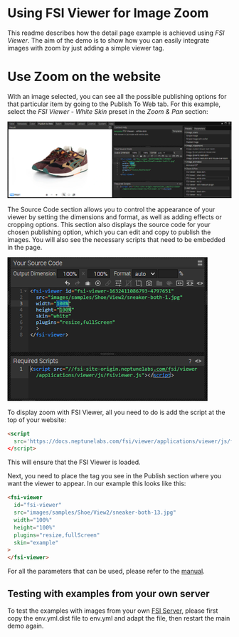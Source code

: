 # Using FSI Viewer for Image Zoom

This readme describes how the detail page example is achieved using _FSI Viewer_.
The aim of the demo is to show how you can easily integrate images with zoom by just adding a simple viewer tag.

# Use Zoom on the website

With an image selected, you can see all the possible publishing options for that particular item by going to the Publish To Web tab.
For this example, select the _FSI Viewer - White Skin_ preset in the _Zoom & Pan_ section:

![Config Image](readme-simple-product-zoom-1.png)

The Source Code section allows you to control the appearance of your viewer by setting the dimensions and format, as well as adding effects or cropping options.
This section also displays the source code for your chosen publishing option, which you can edit and copy to publish the images.
You will also see the necessary scripts that need to be embedded in the page.

![Config Image](readme-simple-product-zoom-2.png)

To display zoom with FSI Viewer, all you need to do is add the script
at the top of your website:

```html
<script
  src='https://docs.neptunelabs.com/fsi/viewer/applications/viewer/js/fsiviewer.js'
</script>
```

This will ensure that the FSI Viewer is loaded.

Next, you need to place the _<fsi-viewer>_ tag you see in the Publish section where you want the viewer to appear.
In our example this looks like this:

```html
<fsi-viewer
  id="fsi-viewer"
  src="images/samples/Shoe/View2/sneaker-both-13.jpg"
  width="100%"
  height="100%"
  plugins="resize,fullScreen"
  skin="example"
>
</fsi-viewer>
```

For all the parameters that can be used, please refer to the [manual](https://docs.neptunelabs.com/fsi-viewer/latest/fsi-viewer).

## Testing with examples from your own server

To test the examples with images from your own [FSI Server](https://www.neptunelabs.com/fsi-server/), please first copy the env.yml.dist file to env.yml and adapt the file, then restart the main demo again.
